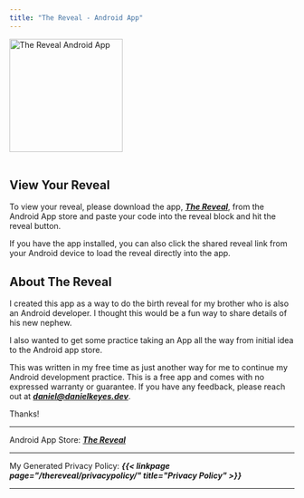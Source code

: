 ```yaml
---
title: "The Reveal - Android App"
---  
```


<img src="../img/TheRevealPlayStoreIcon.png" alt="The Reveal Android App"  width="200" height="200">
<br>
<br>

## View Your Reveal

To view your reveal, please download the app, ***[The Reveal](https://play.google.com/store/apps/details?id=dev.danielkeyes.thereveal)***, from the Android App store and paste your code into the reveal block and hit the reveal button. 

If you have the app installed, you can also click the shared reveal link from your Android device to load the reveal directly into the app.  

## About The Reveal

I created this app as a way to do the birth reveal for my brother who is also an Android developer. I thought this would be a fun way to share details of his new nephew.

I also wanted to get some practice taking an App all the way from initial idea to the Android app store. 

This was written in my free time as just another way for me to continue my Android development practice. This is a free app and comes with no expressed warranty or guarantee. If you have any feedback, please reach out at ***daniel@danielkeyes.dev***. 

Thanks!

---

Android App Store: ***[The Reveal](https://play.google.com/store/apps/details?id=dev.danielkeyes.thereveal)***

---

My Generated Privacy Policy: ***{{< linkpage page="/thereveal/privacypolicy/" title="Privacy Policy" >}}***

---
